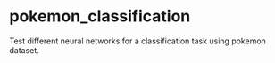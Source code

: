# pokemon_classification
Test different neural networks for a classification task using pokemon dataset. 
